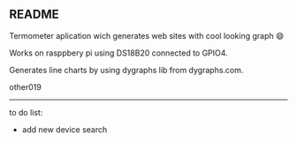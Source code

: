README
---

Termometer aplication wich generates web sites with cool looking graph :smile:

Works on rasppbery pi using DS18B20 connected to GPIO4. 

Generates line charts by using dygraphs lib from dygraphs.com.

other019

---
to do list:
* add new device search
